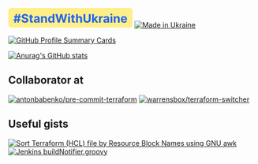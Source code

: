 [![Stand With Ukraine](https://raw.githubusercontent.com/vshymanskyy/StandWithUkraine/main/badges/StandWithUkraine.svg)](https://stand-with-ukraine.pp.ua)
[![Made in Ukraine](https://img.shields.io/badge/made_in-Ukraine-ffd700.svg?labelColor=0057b7)](https://stand-with-ukraine.pp.ua)

[![GitHub Profile Summary Cards](https://github-profile-summary-cards.vercel.app/api/cards/profile-details?username=yermulnik&theme=transparent)](https://github.com/vn7n24fzkq/github-profile-summary-cards)

[![Anurag's GitHub stats](https://github-readme-stats.vercel.app/api?username=yermulnik&show_icons=true&theme=transparent&cache_seconds=21600&hide_border=true&hide_rank=true&custom_title=Stats&text_bold=false&show=reviews,discussions_started,discussions_answered,prs_merged,prs_merged_percentage)](https://github.com/anuraghazra/github-readme-stats)

## Collaborator at
[![antonbabenko/pre-commit-terraform](https://github-readme-stats.vercel.app/api/pin/?username=antonbabenko&repo=pre-commit-terraform&theme=transparent&show_owner=true)](https://github.com/antonbabenko/pre-commit-terraform)
[![warrensbox/terraform-switcher](https://github-readme-stats.vercel.app/api/pin/?username=warrensbox&repo=terraform-switcher&theme=transparent&show_owner=true)](https://github.com/warrensbox/terraform-switcher)

## Useful gists
[![Sort Terraform (HCL) file by Resource Block Names using GNU `awk`](https://github-readme-stats.vercel.app/api/gist?id=7e0cf991962680d406692e1db1b551e6&show_owner=true)](https://gist.github.com/yermulnik/7e0cf991962680d406692e1db1b551e6)
[![Jenkins `buildNotifier.groovy`](https://github-readme-stats.vercel.app/api/gist?id=44e591251bea0a08d5124b80ac796ee7&show_owner=true)](https://gist.github.com/yermulnik/44e591251bea0a08d5124b80ac796ee7)

<!-- [YZ-RIPE](https://apps.db.ripe.net/db-web-ui/query?bflag=false&dflag=false&rflag=true&searchtext=YZ-RIPE&source=RIPE) -->
